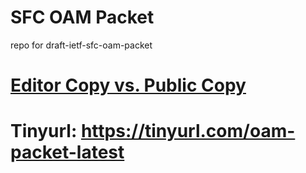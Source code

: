 # SFC OAM Packet
repo for draft-ietf-sfc-oam-packet


# [Editor Copy vs. Public Copy](https://www.ietf.org/rfcdiff?url1=draft-ietf-sfc-oam-packet&url2=https://raw.githubusercontent.com/boucadair/sfc-oam-packet/master/draft-ietf-sfc-oam-packet.txt) 

# Tinyurl: https://tinyurl.com/oam-packet-latest
